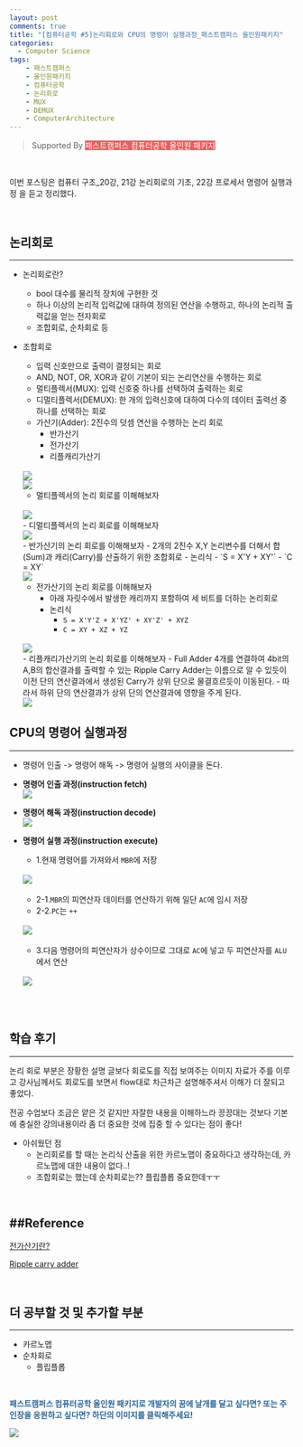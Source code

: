 ```yaml
---
layout: post
comments: true
title: "[컴퓨터공학 #5]논리회로와 CPU의 명령어 실행과정_패스트캠퍼스 올인원패키지"
categories:
  - Computer Science
tags:
    - 패스트캠퍼스
    - 올인원패키지
    - 컴퓨터공학
    - 논리회로
    - MUX
    - DEMUX
    - ComputerArchitecture
---
```


> Supported By <span style="background-color : #e16262; color : white; cursor:pointer" onclick="location.href='https://bit.ly/2DEbiVl'">패스트캠퍼스 컴퓨터공학 올인원 패키지</span>

<br>

이번 포스팅은 <span class="hl">컴퓨터 구조_20강, 21강 논리회로의 기초, 22강 프로세서 명령어 실행과정</span> 을 듣고 정리했다.

<br>

## 논리회로
---
- 논리회로란? 
    - bool 대수를 물리적 장치에 구현한 것
    - 하나 이상의 논리적 입력값에 대하여 정의된 연산을 수행하고, 하나의 논리적 출력값을 얻는 전자회로
    - 조합회로, 순차회로 등

- <span class="hl">조합회로</span>
    - 입력 신호만으로 출력이 결정되는 회로
    - AND, NOT, OR, XOR과 같이 기본이 되는 논리연산을 수행하는 회로
    - 멀티플렉서(MUX): 입력 신호중 하나를 선택하여 출력하는 회로
    - 디멀티플렉서(DEMUX): 한 개의 입력신호에 대하여 다수의 데이터 출력선 중 하나를 선택하는 회로
    - 가산기(Adder): 2진수의 덧셈 연산을 수행하는 논리 회로
        - 반가산기
        - 전가산기
        - 리플캐리가산기
    <br>
    <img src="/assets/images/190429/ca1.JPG">
    <br>
    <img src="/assets/images/190429/ca2.JPG">
    <br>

    - 멀티플렉서의 논리 회로를 이해해보자
    <br>
    <img src="/assets/images/190429/ca3.JPG">
    <br>
    - 디멀티플렉서의 논리 회로를 이해해보자
    <br>
    <img src="/assets/images/190429/ca4.JPG">
    <br>
    - 반가산기의 논리 회로를 이해해보자
        - 2개의 2진수 X,Y 논리변수를 더해서 합(Sum)과 캐리(Carry)를 산출하기 위한 조합회로
        - 논리식
            - `S = X'Y + XY'`
            - `C = XY`
    <br>
    <img src="/assets/images/190429/ca5.JPG">
    <br>

    - 전가산기의 논리 회로를 이해해보자
        - 아래 자릿수에서 발생한 캐리까지 포함하여 세 비트를 더하는 논리회로
        - 논리식
            - `S = X'Y'Z + X'YZ' + XY'Z' + XYZ`
            - `C = XY + XZ + YZ`
    <br>
    <img src="/assets/images/190429/ca6.JPG">
    <br>
    - 리플캐리가산기의 논리 회로를 이해해보자
        - Full Adder 4개를 연결하여 4bit의 A,B의 합산결과를 출력할 수 있는 Ripple Carry Adder는 이름으로 알 수 있듯이 이전 단의 연산결과에서 생성된 Carry가 상위 단으로 물결흐르듯이 이동된다.
        - 따라서 하위 단의 연산결과가 상위 단의 연산결과에 영향을 주게 된다.
    <br>
    <img src="/assets/images/190429/ca7.JPG">
    <br>

## CPU의 명령어 실행과정
---

- 명령어 인출 -> 명령어 해독 -> 명령어 실행의 사이클을 돈다.
- **명령어 인출 과정(instruction fetch)**
    <br>
    <img src="/assets/images/190429/ca8.JPG">
    <br>
- **명령어 해독 과정(instruction decode)**
    <br>
    <img src="/assets/images/190429/ca9.JPG">
    <br>
- **명령어 실행 과정(instruction execute)**
    - 1.현재 명령어를 가져와서 `MBR`에 저장
    <br>
    <img src="/assets/images/190429/ca10.JPG">
    <br>

    <br>

    - 2-1.`MBR`의 피연산자 데이터를 연산하기 위해 일단 `AC`에 임시 저장
    - 2-2.`PC`는 `++`
    <br>
    <img src="/assets/images/190429/ca11.JPG">
    <br>
 
    <br>
    
    - 3.다음 명령어의 피연산자가 상수이므로 그대로 `AC`에 넣고 두 피연산자를 `ALU`에서 연산
    <br>
    <img src="/assets/images/190429/ca12.JPG">    
    
<br>
    
<br>

## 학습 후기
---

논리 회로 부분은 장황한 설명 글보다 회로도를 직접 보여주는 이미지 자료가 주를 이루고 강사님께서도 회로도를 보면서 flow대로 차근차근 설명해주셔서 이해가 더 잘되고 좋았다.

전공 수업보다 조금은 얕은 것 같지만 자잘한 내용을 이해하느라 끙끙대는 것보다 기본에 충실한 강의내용이라 좀 더 중요한 것에 집중 할 수 있다는 점이 좋다!

- 아쉬웠던 점
    - 논리회로를 할 때는 논리식 산출을 위한 카르노맵이 중요하다고 생각하는데, 카르노맵에 대한 내용이 없다..!
    - 조합회로는 했는데 순차회로는?? 플립플롭 중요한데ㅜㅜ
  
<br>

##Reference
---
<a href="http://blog.naver.com/PostView.nhn?blogId=asd7979&logNo=30108683862">전가산기란?</a>

<a href="https://znz5.tistory.com/2">Ripple carry adder</a>

<br>

## 더 공부할 것 및 추가할 부분
---
- 카르노맵
- 순차회로
    - 플립플롭

<br>

<span style="color:#2d6594; font-weight: bold;text-align: justify; ">패스트캠퍼스 컴퓨터공학 올인원 패키지로 개발자의 꿈에 날개를 달고 싶다면? 또는 주인장을 응원하고 싶다면? 하단의 이미지를 클릭해주세요!</span>
<br>

<img src="/assets/images/190401/link.JPG" onclick="javascript:newin=window.open('about:blank'); newin.location.href='https://bit.ly/2DEbiVl';" style="cursor:pointer;">

<br>

<br>